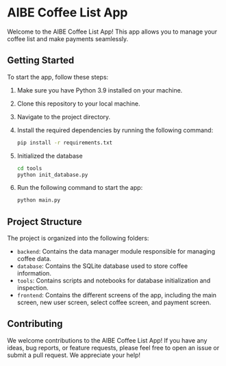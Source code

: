 # AIBE Coffee List App

Welcome to the AIBE Coffee List App! This app allows you to manage your coffee list and make payments seamlessly.

## Getting Started

To start the app, follow these steps:

1. Make sure you have Python 3.9 installed on your machine.
2. Clone this repository to your local machine.
3. Navigate to the project directory.
4. Install the required dependencies by running the following command:

    ```bash
    pip install -r requirements.txt
    ```

5. Initialized the database

    ```bash
    cd tools 
    python init_database.py
    ```

6. Run the following command to start the app:

    ```bash
    python main.py
    ```

## Project Structure

The project is organized into the following folders:

- `backend`: Contains the data manager module responsible for managing coffee data.
- `database`: Contains the SQLite database used to store coffee information.
- `tools`: Contains scripts and notebooks for database initialization and inspection.
- `frontend`: Contains the different screens of the app, including the main screen, new user screen, select coffee screen, and payment screen.

## Contributing

We welcome contributions to the AIBE Coffee List App! If you have any ideas, bug reports, or feature requests, please feel free to open an issue or submit a pull request. We appreciate your help!
